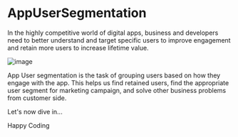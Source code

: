 # AppUserSegmentation
In the highly competitive world of digital apps, business and developers need to better understand and target specific users to improve engagement and retain more users to increase lifetime value.

![image](https://github.com/Rayonushi/AppUserSegmentation/assets/91659975/2a7f39a0-87b9-489a-87ae-659d733beb4b)


App User segmentation is the task of grouping users based on how they engage with the app. 
This helps us find retained users, find the appropriate user segment for marketing campaign, and solve other business problems from customer side.

Let's now dive in...

Happy Coding
